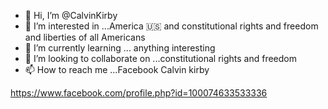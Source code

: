 - 👋 Hi, I’m @CalvinKirby
- 👀 I’m interested in ...America 🇺🇸 and constitutional rights and freedom and liberties of all Americans 
- 🌱 I’m currently learning ... anything interesting 
- 💞️ I’m looking to collaborate on ...constitutional rights and freedom 
- 📫 How to reach me ...Facebook Calvin kirby

<!---
CalvinKirby/CalvinKirby is a ✨ special ✨ repository because its `README.md` (this file) appears on your GitHub profile.
You can click the Preview link to take a look at your changes.
--->
https://www.facebook.com/profile.php?id=100074633533336
